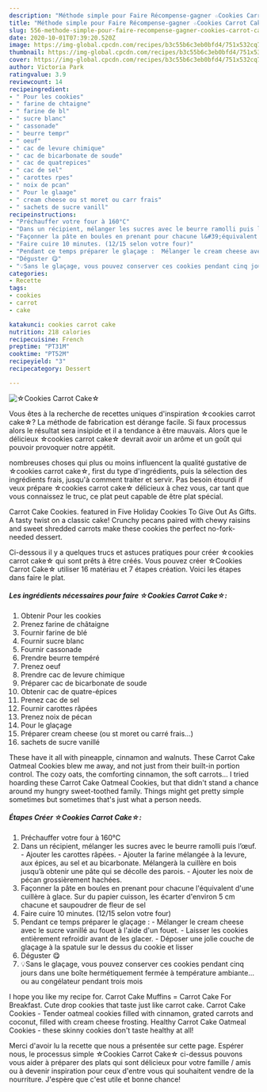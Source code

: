 ```yaml
---
description: "Méthode simple pour Faire Récompense-gagner ☆Cookies Carrot Cake☆"
title: "Méthode simple pour Faire Récompense-gagner ☆Cookies Carrot Cake☆"
slug: 556-methode-simple-pour-faire-recompense-gagner-cookies-carrot-cake
date: 2020-10-01T07:39:20.520Z
image: https://img-global.cpcdn.com/recipes/b3c55b6c3eb0bfd4/751x532cq70/☆cookies-carrot-cake☆-photo-principale-de-la-recette.jpg
thumbnail: https://img-global.cpcdn.com/recipes/b3c55b6c3eb0bfd4/751x532cq70/☆cookies-carrot-cake☆-photo-principale-de-la-recette.jpg
cover: https://img-global.cpcdn.com/recipes/b3c55b6c3eb0bfd4/751x532cq70/☆cookies-carrot-cake☆-photo-principale-de-la-recette.jpg
author: Victoria Park
ratingvalue: 3.9
reviewcount: 14
recipeingredient:
- " Pour les cookies"
- " farine de chtaigne"
- " farine de bl"
- " sucre blanc"
- " cassonade"
- " beurre tempr"
- " oeuf"
- " cac de levure chimique"
- " cac de bicarbonate de soude"
- " cac de quatrepices"
- " cac de sel"
- " carottes rpes"
- " noix de pcan"
- " Pour le glaage"
- " cream cheese ou st moret ou carr frais"
- " sachets de sucre vanill"
recipeinstructions:
- "Préchauffer votre four à 160°C"
- "Dans un récipient, mélanger les sucres avec le beurre ramolli puis l’œuf. Ajouter les carottes râpées. Ajouter la farine mélangée à la levure, aux épices, au sel et au bicarbonate. Mélangerà la cuillère en bois jusqu’à obtenir une pâte qui se décolle des parois. Ajouter les noix de pécan grossièrement hachées."
- "Façonner la pâte en boules en prenant pour chacune l&#39;équivalent d&#39;une cuillère à glace. Sur du papier cuisson, les écarter d&#39;environ 5 cm chacune et saupoudrer de fleur de sel"
- "Faire cuire 10 minutes. (12/15 selon votre four)"
- "Pendant ce temps préparer le glaçage :  Mélanger le cream cheese avec le sucre vanillé au fouet à l&#39;aide d&#39;un fouet. Laisser les cookies entièrement refroidir avant de les glacer. Déposer une jolie couche de glaçage à la spatule sur le dessus du cookie et lisser"
- "Déguster 😋"
- "💡Sans le glaçage, vous pouvez conserver ces cookies pendant cinq jours dans une boîte hermétiquement fermée à température ambiante... ou au congélateur pendant trois mois"
categories:
- Recette
tags:
- cookies
- carrot
- cake

katakunci: cookies carrot cake 
nutrition: 218 calories
recipecuisine: French
preptime: "PT31M"
cooktime: "PT52M"
recipeyield: "3"
recipecategory: Dessert

---
```



![☆Cookies Carrot Cake☆](https://img-global.cpcdn.com/recipes/b3c55b6c3eb0bfd4/751x532cq70/☆cookies-carrot-cake☆-photo-principale-de-la-recette.jpg)

Vous êtes à la recherche de recettes uniques d'inspiration ☆cookies carrot cake☆? La méthode de fabrication est dérange facile. Si faux processus alors le résultat sera insipide et il a tendance à être mauvais. Alors que le délicieux ☆cookies carrot cake☆ devrait avoir un arôme et un goût qui pouvoir provoquer notre appétit.

nombreuses choses qui plus ou moins influencent la qualité gustative de ☆cookies carrot cake☆, first du type d'ingrédients, puis la sélection des ingrédients frais, jusqu'à comment traiter et servir. Pas besoin étourdi if veux prépare ☆cookies carrot cake☆ délicieux à chez vous, car tant que vous connaissez le truc, ce plat peut capable de être plat spécial.

Carrot Cake Cookies. featured in Five Holiday Cookies To Give Out As Gifts. A tasty twist on a classic cake! Crunchy pecans paired with chewy raisins and sweet shredded carrots make these cookies the perfect no-fork-needed dessert.


Ci-dessous il y a quelques trucs et astuces pratiques pour créer ☆cookies carrot cake☆ qui sont prêts à être créés. Vous pouvez créer ☆Cookies Carrot Cake☆ utiliser 16 matériau et 7 étapes création. Voici les étapes dans faire le plat.

<!--inarticleads1-->

##### Les ingrédients nécessaires pour faire ☆Cookies Carrot Cake☆:

1. Obtenir  Pour les cookies
1. Prenez  farine de châtaigne
1. Fournir  farine de blé
1. Fournir  sucre blanc
1. Fournir  cassonade
1. Prendre  beurre tempéré
1. Prenez  oeuf
1. Prendre  cac de levure chimique
1. Préparer  cac de bicarbonate de soude
1. Obtenir  cac de quatre-épices
1. Prenez  cac de sel
1. Fournir  carottes râpées
1. Prenez  noix de pécan
1.   Pour le glaçage
1. Préparer  cream cheese (ou st moret ou carré frais…)
1.   sachets de sucre vanillé


These have it all with pineapple, cinnamon and walnuts. These Carrot Cake Oatmeal Cookies blew me away, and not just from their built-in portion control. The cozy oats, the comforting cinnamon, the soft carrots… I tried hoarding these Carrot Cake Oatmeal Cookies, but that didn&#39;t stand a chance around my hungry sweet-toothed family. Things might get pretty simple sometimes but sometimes that&#39;s just what a person needs. 

<!--inarticleads2-->

##### Étapes Créer ☆Cookies Carrot Cake☆:

1. Préchauffer votre four à 160°C
1. Dans un récipient, mélanger les sucres avec le beurre ramolli puis l’œuf. - Ajouter les carottes râpées. - Ajouter la farine mélangée à la levure, aux épices, au sel et au bicarbonate. Mélangerà la cuillère en bois jusqu’à obtenir une pâte qui se décolle des parois. - Ajouter les noix de pécan grossièrement hachées.
1. Façonner la pâte en boules en prenant pour chacune l&#39;équivalent d&#39;une cuillère à glace. Sur du papier cuisson, les écarter d&#39;environ 5 cm chacune et saupoudrer de fleur de sel
1. Faire cuire 10 minutes. (12/15 selon votre four)
1. Pendant ce temps préparer le glaçage :  - Mélanger le cream cheese avec le sucre vanillé au fouet à l&#39;aide d&#39;un fouet. - Laisser les cookies entièrement refroidir avant de les glacer. - Déposer une jolie couche de glaçage à la spatule sur le dessus du cookie et lisser
1. Déguster 😋
1. 💡Sans le glaçage, vous pouvez conserver ces cookies pendant cinq jours dans une boîte hermétiquement fermée à température ambiante... ou au congélateur pendant trois mois


I hope you like my recipe for. Carrot Cake Muffins = Carrot Cake For Breakfast. Cute drop cookies that taste just like carrot cake. Carrot Cake Cookies - Tender oatmeal cookies filled with cinnamon, grated carrots and coconut, filled with cream cheese frosting. Healthy Carrot Cake Oatmeal Cookies - these skinny cookies don&#39;t taste healthy at all! 


Merci d'avoir lu la recette que nous a présentée sur cette page. Espérer nous, le processus simple ☆Cookies Carrot Cake☆ ci-dessus pouvons vous aider à préparer des plats qui sont délicieux pour votre famille / amis ou à devenir inspiration pour ceux d'entre vous qui souhaitent vendre de la nourriture. J'espère que c'est utile et bonne chance!
